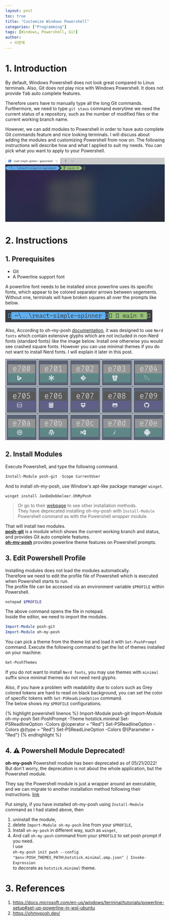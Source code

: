 ```yaml
---
layout: post
toc: true
title: "Customize Windows Powershell"
categories: ["Programming"]
tags: [Windows, Powershell, Git]
author:
  - 이현재
---
```


# 1. Introduction
By default, Windows Powershell does not look great compared to Linux terminals.
Also, Git does not play nice with Windows Powershell.
It does not provide <kbd>Tab</kbd> auto complete features.
<!--more-->
Therefore users have to manually type all the long Git commands.
Furthermore, we need to type ``git staus`` command everytime we
need the current status of a repository, such as the number of
modified files or the current working branch name.
<br>

However, we can add modules to Powershell in order to have
auto complete Git commands feature and nice looking terminals.
I will discuss about adding the modules and customizing
Powershell from now on. The following instructions
will describe how and what I applied to suit my needs.
You can pick what you want to apply to your Powershell.
<br>

![powershell-example.webp](/img/2021-08-12-cutsomize-windows-powershell/powershell-example.webp)
<br>

# 2. Instructions
## 1. Prerequisites
- Git
- A Powerline support font

A powerline font needs to be installed since powerline uses its specific fonts,
which appear to be colored separator arrows between segements.
Without one, terminals will have broken squares all over the prompts like below.
<br>

![powershell-broken.png](/img/2021-08-12-cutsomize-windows-powershell/powershell-broken.png)
<br>

Also, According to oh-my-posh [documentation](https://ohmyposh.dev/docs/fonts),
it was designed to use ``Nerd fonts`` which contain extensive glyphs
which are not included in non-Nerd fonts (standard fonts) like the image below.
Install one otherwise you would see crashed square fonts.
However you can use minimal themes if you do not want to install Nerd fonts.
I will explain it later in this post.

![glyphs.png](/img/2021-08-12-cutsomize-windows-powershell/glyphs.png)
<br>

## 2. Install Modules
Execute Powershell, and type the following command.
<br>

```powershell
Install-Module posh-git -Scope CurrentUser
```

And to install oh-my-posh, use Window's apt-like package manager `winget`.

```shell
winget install JanDeDobbeleer.OhMyPosh
```

> Or go to their [webpage](https://ohmyposh.dev/docs/installation/windows)
> to see other installation methods.<br>
> They have deprecated installing oh-my-posh with `Install-Module` Powershell command
> as with the Powershell *wrapper* module.

That will install two modules.<br>
[**posh-git**](https://github.com/dahlbyk/posh-git) is a module which shows
the current working branch and status, and provides Git auto complete features.<br>
[**oh-my-posh**](https://ohmyposh.dev/) provides powerline theme features on Powershell prompts.
<br>

## 3. Edit Powershell Profile
Installing modules does not load the modules automatically.<br>
Therefore we need to edit the profile file of Powershell which is executed
when Powershell starts to run.<br>
The profile file can be accessed via an environment variable ``$PROFILE`` within Powershell.
<br>

```powershell
notepad $PROFILE
```

The above command opens the file in notepad.<br>
Inside the editor, we need to import the modules.
<br>

```powershell
Import-Module posh-git
Import-Module oh-my-posh
```

You can pick a theme from the theme list and load it with `Set-PoshPrompt` command.
Execute the following command to get the list of themes installed on your machine:
```powershell
Get-PoshThemes
```

If you do not want to install ``Nerd fonts``,
you may use themes with ``minimal`` suffix
since minimal themes do not need nerd glyphs.
<br>

Also, if you have a problem with readability due to colors such as
Grey colored tokens are hard to read on black background, you can
set the color of specific tokens with `Set-PSReadLineOption` command.<br>
The below shows my ``$PROFILE`` configurations.
<br>

{% highlight powershell linenos %}
Import-Module posh-git
Import-Module oh-my-posh
Set-PoshPrompt -Theme hotstick.minimal
Set-PSReadlineOption -Colors @{operator = "Red"}
Set-PSReadlineOption -Colors @{type = "Red"}
Set-PSReadLineOption -Colors @{Parameter = "Red"}
{% endhighlight %}

## 4. ⚠️ Powershell Module Deprecated!
**oh-my-posh** Powershell module has been deprecated as of 05/21/2022!<br>
But don't worry, the deprecation is not about the whole application,
but the Powershell module.

They say the Powershell module is just a wrapper around an executable,
and we can migrate to another installation method following their instructions.
[link](https://ohmyposh.dev/docs/migrating)

Put simply, if you have installed oh-my-posh using `Install-Module` command
as I had stated above, then

1. uninstall the module,
1. delete `Import-Module oh-my-posh` line from your `$PROFILE`,
1. Install `oh-my-posh` in different way, such as `winget`,
1. And call `oh-my-posh` command from your `$PROFILE` to set posh prompt if you need.<br>
  I use<br>
  `oh-my-posh init pwsh --config "$env:POSH_THEMES_PATH\hotstick.minimal.omp.json" | Invoke-Expression`<br>
  to decorate as `hotstick.minimal` theme.


# 3. References
1. <https://docs.microsoft.com/en-us/windows/terminal/tutorials/powerline-setup#set-up-powerline-in-wsl-ubuntu>
2. <https://ohmyposh.dev/>
